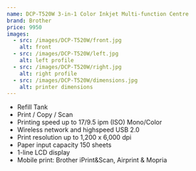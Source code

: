 ```yaml
---
name: DCP-T520W 3-in-1 Color Inkjet Multi-function Centre
brand: Brother
price: 9950
images:
  - src: /images/DCP-T520W/front.jpg
    alt: front
  - src: /images/DCP-T520W/left.jpg
    alt: left profile
  - src: /images/DCP-T520W/right.jpg
    alt: right profile
  - src: /images/DCP-T520W/dimensions.jpg
    alt: printer dimensions
---
```


* Refill Tank
* Print / Copy / Scan
* Printing speed up to 17/9.5 ipm (ISO) Mono/Color
* Wireless network and highspeed USB 2.0
* Print resolution up to 1,200 x 6,000 dpi
* Paper input capacity 150 sheets
* 1-line LCD display
* Mobile print: Brother iPrint\&Scan, Airprint & Mopria
